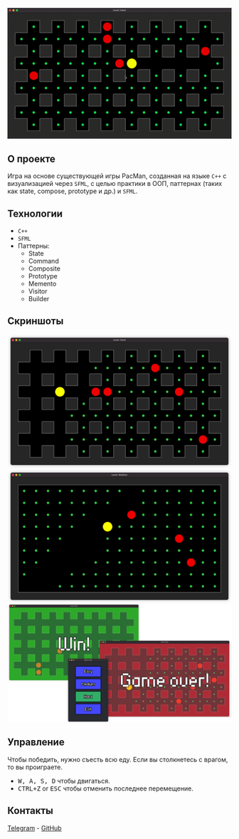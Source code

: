 [//]: # (<p align="center">)

[//]: # (      <img src="https://ww1.logoeps.net/wp-content/uploads/2016/12/pac-man-logo-785x205.png" width="726">)

[//]: # (</p>)

![gif.gif](images/gif.gif)

## О проекте

Игра на основе существующей игры PacMan, созданная на языке `C++` с визуализацией через `SFML`, с целью практики в ООП,
паттернах (таких как
state, compose, prototype и др.) и `SFML`.

## Технологии

- `C++`
- `SFML`
- Паттерны:
    - State
    - Command
    - Composite
    - Prototype
    - Memento
    - Visitor
    - Builder

## Скриншоты

![hard.png](images/hard.png)
![medium.png](images/medium.png)
![game_over.png](images/mix.png)

## Управление

Чтобы победить, нужно съесть всю еду. Если вы столкнетесь с врагом, то вы проиграете.

- <kbd>W, A, S, D</kbd> чтобы двигаться.
- <kbd>CTRL+Z</kbd> or <kbd>ESC</kbd> чтобы отменить последнее перемещение.

## Контакты

[Telegram](t.me/kudrmax) - [GitHub](https://github.com/kudrmax)
